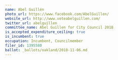 ```yaml
---
name: Abel Guillén
photo_url: https://www.facebook.com/AbelGuillen/
website_url: http://www.voteabelguillen.com/
twitter_url: abelguillen
committee_name: Abel Guillen for City Council 2018
is_accepted_expenditure_ceiling: true
is_incumbent: true
occupation: Incumbent, Councilmember
filer_id: 1395580
ballot: _ballots/oakland/2018-11-06.md
---
```

